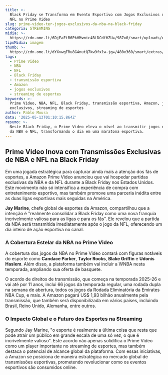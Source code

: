 ```yaml
---
title: >-
  Black Friday se Transforma em Evento Esportivo com Jogos Exclusivos de NBA e
  NFL no Prime Video
slug: prime-video-ter-jogos-exclusivos-da-nba-na-black-friday
categoria: STREAMING
midia: >-
  https://cdn.ome.lt/6DjEaFtB6PkHMvmic4BLDCdfHZU=/987x0/smart/uploads/conteudo/fotos/Design_sem_nome_-_2025-05-12T211639.373.png
tipoMidia: imagem
thumb: >-
  https://cdn.ome.lt/dYXvwgFRu8G4nutQ7kw9fxlw-jg=/480x360/smart/extras/conteudos/Design_sem_nome_-_2025-05-12T211639.373.png
tags:
  - Prime Video
  - NBA
  - NFL
  - Black Friday
  - transmissão esportiva
  - Amazon
  - jogos exclusivos
  - streaming de esportes
keywords: >-
  Prime Video, NBA, NFL, Black Friday, transmissão esportiva, Amazon, jogos
  exclusivos, streaming de esportes
author: Pablo Moura
data: '2025-05-13T01:10:15.864Z'
resumo: >-
  Neste Black Friday, o Prime Video eleva o nível ao transmitir jogos exclusivos
  da NBA e NFL, transformando o dia em uma maratona esportiva.
---
```


## Prime Video Inova com Transmissões Exclusivas de NBA e NFL na Black Friday

Em uma jogada estratégica para capturar ainda mais a atenção dos fãs de esportes, a Amazon Prime Video anunciou que vai hospedar partidas exclusivas da NBA e da NFL durante a Black Friday nos Estados Unidos. Este movimento não só intensifica a experiência de compra com entretenimento esportivo, mas também promove uma parceria inédita entre as duas ligas esportivas mais seguidas na América.

**Jay Marine**, chefe global de esportes da Amazon, compartilhou que a intenção é "realmente consolidar a Black Friday como uma nova franquia incrivelmente valiosa para as ligas e para os fãs". Ele revelou que a partida da NBA será transmitida imediatamente após o jogo da NFL, oferecendo um dia inteiro de ação esportiva no canal.

### A Cobertura Estelar da NBA no Prime Video

A cobertura dos jogos da NBA no Prime Video contará com figuras notáveis do esporte como **Candace Parker**, **Taylor Rooks**, **Blake Griffin** e **Udonis Haslem**. Além disso, a plataforma também vai incluir a WNBA nesta temporada, ampliando sua oferta de basquete.

O acordo de direitos de transmissão, que começa na temporada 2025-26 e vai até por 11 anos, inclui 66 jogos da temporada regular, uma rodada dupla na semana de abertura, todos os jogos da Rodada Eliminatória da Emirates NBA Cup, e mais. A Amazon pagará US$ 1,93 bilhão anualmente pela transmissão, que também será disponibilizada em vários países, incluindo Brasil, Reino Unido, Alemanha, entre outros.

### O Impacto Global e o Futuro dos Esportes na Streaming

Segundo Jay Marine, "o esporte é realmente a última coisa que resta que pode atrair um público em grande escala de uma só vez, o que é incrivelmente valioso". Este acordo não apenas solidifica o Prime Video como um player importante no streaming de esportes, mas também destaca o potencial de alcance global da plataforma. Com essas iniciativas, a Amazon se posiciona de maneira estratégica no mercado global de transmissões esportivas, prometendo revolucionar como os eventos esportivos são consumidos online.
